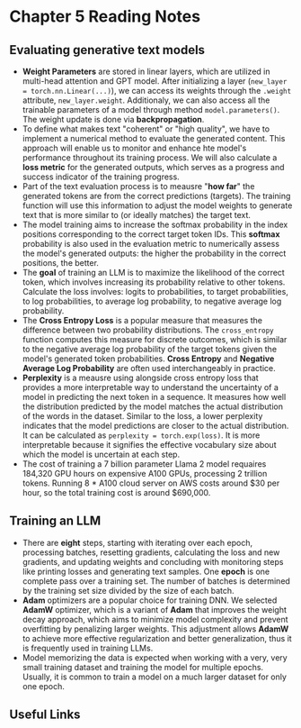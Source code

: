 # Chapter 5 Reading Notes

## Evaluating generative text models
- **Weight Parameters** are stored in linear layers, which are utilized in multi-head attention and GPT model. After initializing a layer (`new_layer = torch.nn.Linear(...)`), we can access its weights through the `.weight` attribute, `new_layer.weight`. Additionaly, we can also access all the trainable parameters of a model through method `model.parameters()`. The weight update is done via **backpropagation**.
- To define what makes text "coherent" or "high quality", we have to implement a numerical method to evaluate the generated content. This approach will enable us to monitor and enhance hte model's performance throughout its training process. We will also calculate a **loss metric** for the generated outputs, which serves as a progress and success indicator of the training progress.
- Part of the text evaluation process is to meausre "**how far**" the generated tokens are from the correct predictions (targets). The training function will use this information to adjust the model weights to generate text that is more similar to (or ideally matches) the target text.
- The model training aims to increase the softmax probability in the index positions corresponding to the correct target token IDs. This **softmax** probability is also used in the evaluation metric to numerically assess the model's generated outputs: the higher the probability in the correct positions, the better.
- The **goal** of training an LLM is to maximize the likelihood of the correct token, which involves increasing its probability relative to other tokens. Calculate the loss involves: logits to probabilities, to target probabilities, to log probabilities, to average log probability, to negative average log probability.
- The **Cross Entropy Loss** is a popular measure that measures the difference between two probability distributions. The `cross_entropy` function computes this measure for discrete outcomes, which is similar to the negative average log probability of the target tokens given the model's generated token probabilities. **Cross Entropy** and **Negative Average Log Probability** are often used interchangeably in practice.
- **Perplexity** is a meausre using alongside cross entropy loss that provides a more interpretable way to understand the uncertainty of a model in predicting the next token in a sequence. It measures how well the distribution predicted by the model matches the actual distribution of the words in the dataset. Similar to the loss, a lower perplexity indicates that the model predictions are closer to the actual distribution. It can be calculated as `perplexity = torch.exp(loss)`. It is more interpretable because it signifies the effective vocabulary size about which the model is uncertain at each step.
- The cost of training a 7 billion parameter Llama 2 model requaires 184,320 GPU hours on expensive A100 GPUs, processing 2 trillion tokens. Running 8 * A100 cloud server on AWS costs around $30 per hour, so the total training cost is around $690,000.

## Training an LLM
- There are **eight** steps, starting with iterating over each epoch, processing batches, resetting gradients, calculating the loss and new gradients, and updating weights and concluding with monitoring steps like printing losses and generating text samples. One **epoch** is one complete pass over a training set. The number of batches is determined by the training set size divided by the size of each batch.
- **Adam** optimizers are a popular choice for training DNN. We selected **AdamW** optimizer, which is a variant of **Adam** that improves the weight decay approach, which aims to minimize model complexity and prevent overfitting by penalizing larger weights. This adjustment allows **AdamW** to achieve more effective regularization and better generalization, thus it is frequently used in training LLMs.
- Model memorizing the data is expected when working with a very, very small training dataset and training the model for multiple epochs. Usually, it is common to train a model on a much larger dataset for only one epoch.

## Useful Links